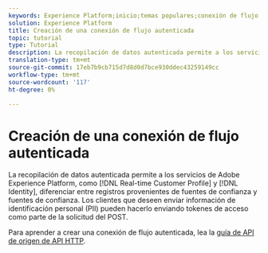 ```yaml
---
keywords: Experience Platform;inicio;temas populares;conexión de flujo autenticada;conexión de flujo;crear conexión de flujo;crear conexión de flujo autenticada;conexión de flujo continuo;ingestión de flujo;ingestión;
solution: Experience Platform
title: Creación de una conexión de flujo autenticada
topic: tutorial
type: Tutorial
description: La recopilación de datos autenticada permite a los servicios de Adobe Experience Platform, como el Perfil de clientes en tiempo real y la identidad, diferenciar entre registros procedentes de fuentes de confianza y fuentes de confianza.
translation-type: tm+mt
source-git-commit: 17eb7b9cb715d7d8d0d7bce930ddec43259149cc
workflow-type: tm+mt
source-wordcount: '117'
ht-degree: 0%

---
```



# Creación de una conexión de flujo autenticada

La recopilación de datos autenticada permite a los servicios de Adobe Experience Platform, como [!DNL Real-time Customer Profile] y [!DNL Identity], diferenciar entre registros provenientes de fuentes de confianza y fuentes de confianza. Los clientes que deseen enviar información de identificación personal (PII) pueden hacerlo enviando tokenes de acceso como parte de la solicitud del POST.

Para aprender a crear una conexión de flujo autenticada, lea la [guía de API de origen de API HTTP](../../sources/tutorials/api/create/streaming/http.md).